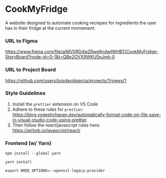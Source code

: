 # CookMyFridge
A website designed to automate cooking reciepes for ingredients the user has
in their fridge at the current momement.

### URL to Figma
https://www.figma.com/file/aiMV0RDdwZRwe6ndwtWHBT/CookMyFridge-StoryBoard?node-id=0-1&t=QBe2OVX9WKU5nJmk-0

### URL to Project Board
https://github.com/users/luisdavidgarcia/projects/1/views/1

### Style Guidelines
1. Install the `prettier` extension on VS Code
2. Adhere to these rules for `prettier`: https://blog.yogeshchavan.dev/automatically-format-code-on-file-save-in-visual-studio-code-using-prettier
3. Then follow the react/javascript rules here: https://airbnb.io/javascript/react/


### Frontend (w/ Yarn)
```npm install --global yarn```

```yarn install```

```export NODE_OPTIONS=--openssl-legacy-provider```
